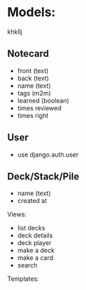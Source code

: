 # Models:
khkllj
## Notecard
* front (text)
* back (text)
* name (text)
* tags (m2m)
* learned (boolean)
* times reviewed
* times right

## User
* use django.auth.user

## Deck/Stack/Pile
* name (text)
* created at

Views:
* list decks
* deck details
* deck player
* make a deck
* make a card
* search

Templates: